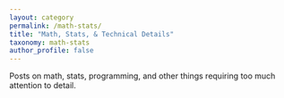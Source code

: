 ```yaml
---
layout: category
permalink: /math-stats/
title: "Math, Stats, & Technical Details"
taxonomy: math-stats
author_profile: false
---
```


Posts on math, stats, programming, and other things requiring too much attention to detail.
